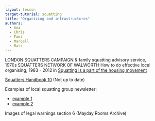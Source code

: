 ```yaml
---
layout: lesson
target-tutorial: squatting
title: "Organizing and infrastructures"
authors:
  - Ana
  - Chris
  - Fani
  - Marcell
  - Matt
---
```


LONDON SQUATTERS CAMPAIGN & family squatting advisory service, 1970s
SQUATTERS NETWORK OF WALWORTH:How to do effective local organising, 1983 - 2012
in
[Squatting is a part of the housing movement](https://maydayrooms.org/wp-content/uploads/MAYDAY-BOOK-DESIGNS-FINAL-PAGINATED-MARCH-2019.pdf)

[Squatters Handbook 10](https://housingstruggles.omeka.net/items/show/1131) (Not up to date)


Examples of local squatting group newsletter:

- [example 1](https://housingstruggles.omeka.net/items/show/1144)
- [example 2](https://housingstruggles.omeka.net/items/show/1143)

Images of legal warnings section 6 (Mayday Rooms Archive)
